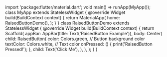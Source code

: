 import 'package:flutter/material.dart';
void main() => runApp(MyApp());
class MyApp extends StatelessWidget {
 @override
 Widget build(BuildContext context) {
 return MaterialApp(
 home: RaisedButtonDemo(),
 );
 }
}
class RaisedButtonDemo extends StatelessWidget {
 @override
 Widget build(BuildContext context) {
 return Scaffold(
 appBar: AppBar(title: Text('RaisedButton Example')),
 body: Center(
 child: RaisedButton(
 color: Colors.green, // Button background color
 textColor: Colors.white, // Text color
 onPressed: () {
 print('RaisedButton Pressed!');
 },
 child: Text('Click Me'),
 ),
 ),
 );
 }
}
